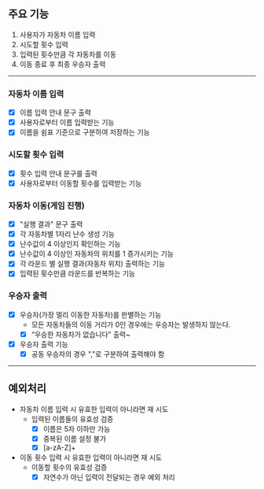 ## 주요 기능

1. 사용자가 자동차 이름 입력
2. 시도할 횟수 입력
3. 입력된 횟수만큼 각 자동차를 이동
4. 이동 종료 후 최종 우승자 출력

---

### 자동차 이름 입력

- [x]  이름 입력 안내 문구 출력
- [x]  사용자로부터 이름 입력받는 기능
- [x]  이름을 쉼표 기준으로 구분하여 저장하는 기능

### 시도할 횟수 입력

- [x]  횟수 입력 안내 문구를 출력
- [x]  사용자로부터 이동할 횟수를 입력받는 기능

### 자동차 이동(게임 진행)

- [x]  "실행 결과" 문구 출력
- [x]  각 자동차별 1자리 난수 생성 기능
- [x]  난수값이 4 이상인지 확인하는 기능
- [x]  난수값이 4 이상인 자동차의 위치를 1 증가시키는 기능
- [x]  각 라운드 별 실행 결과(자동차 위치) 출력하는 기능
- [x]  입력된 횟수만큼 라운드를 반복하는 기능

### 우승자 출력

- [x]  우승자(가장 멀리 이동한 자동차)를 판별하는 기능
    - 모든 자동차들의 이동 거리가 0인 경우에는 우승자는 발생하지 않는다.
    - [x]  “우승한 자동차가 없습니다” 출력~
- [x]  우승자 출력 기능
    - [x]  공동 우승자의 경우 ","로 구분하여 출력해야 함

---

## 예외처리

- 자동차 이름 입력 시 유효한 입력이 아니라면 재 시도
    - 입력된 이름들의 유효성 검증
        - [x]  이름은 5자 이하만 가능
        - [x]  중복된 이름 설정 불가
        - [x]  [a-zA-Z]+
- 이동 횟수 입력 시 유효한 입력이 아니라면 재 시도
    - 이동할 횟수의 유효성 검증
        - [x]  자연수가 아닌 입력이 전달되는 경우 예외 처리